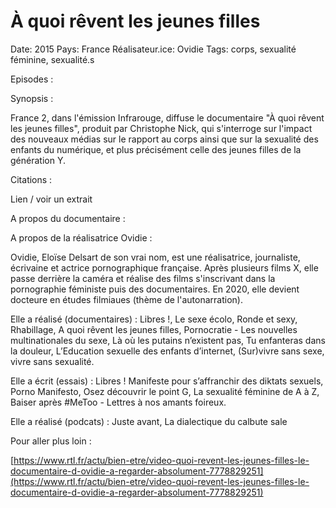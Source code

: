 # À quoi rêvent les jeunes filles

Date: 2015
Pays: France
Réalisateur.ice: Ovidie
Tags: corps, sexualité féminine, sexualité.s

Episodes : 

Synopsis : 

France 2, dans l'émission Infrarouge, diffuse le documentaire "À quoi rêvent les jeunes filles", produit par Christophe Nick, qui s'interroge sur l'impact des nouveaux médias sur le rapport au corps ainsi que sur la sexualité des enfants du numérique, et plus précisément celle des jeunes filles de la génération Y.

Citations : 

Lien / voir un extrait 

A propos du documentaire : 

A propos de la réalisatrice Ovidie :

Ovidie, Eloïse Delsart de son vrai nom, est une réalisatrice, journaliste, écrivaine et actrice pornographique française. Après plusieurs films X, elle passe derrière la caméra et réalise des films s'inscrivant dans la pornographie féministe puis des documentaires. En 2020, elle devient docteure en études filmiaues (thème de l'autonarration). 

Elle a réalisé (documentaires) : Libres !, Le sexe écolo, Ronde et sexy, Rhabillage, A quoi rêvent les jeunes filles, Pornocratie - Les nouvelles multinationales du sexe, Là où les putains n’existent pas, Tu enfanteras dans la douleur, L’Education sexuelle des enfants d’internet, (Sur)vivre sans sexe, vivre sans sexualité.

Elle a écrit (essais) : Libres ! Manifeste pour s’affranchir des diktats sexuels, Porno Manifesto, Osez découvrir le point G, La sexualité féminine de A à Z, Baiser après #MeToo - Lettres à nos amants foireux. 

Elle a réalisé (podcats) : Juste avant, La dialectique du calbute sale  

Pour aller plus loin :

[https://www.rtl.fr/actu/bien-etre/video-quoi-revent-les-jeunes-filles-le-documentaire-d-ovidie-a-regarder-absolument-7778829251](https://www.rtl.fr/actu/bien-etre/video-quoi-revent-les-jeunes-filles-le-documentaire-d-ovidie-a-regarder-absolument-7778829251)
